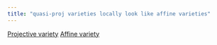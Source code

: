 ```yaml
---
title: "quasi-proj varieties locally look like affine varieties"
---
```


[Projective variety](<notes/ntpy/Definitions/Algebraic geometry/Projective variety.md>) [Affine variety](<notes/ntpy/Definitions/Algebraic geometry/Affine variety.md>)
